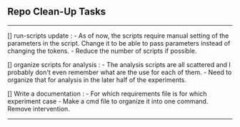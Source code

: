 ## Repo Clean-Up Tasks
--------------------------------------------------------------------------------


[] run-scripts update :
	- As of now, the scripts require manual setting of the parameters in the script. Change it to be able to pass parameters instead of changing the tokens.
	- Reduce the number of scripts if possible.

[] organize scripts for analysis :
	- The analysis scripts are all scattered and I probably don't even remember what are the use for each of them.
	- Need to organize that for analysis in the later half of the experiments.

[] Write a documentation : 
	- For which requirements file is for which experiment case
	- Make a cmd file to organize it into one command. Remove intervention.


--------------------------------------------------------------------------------

